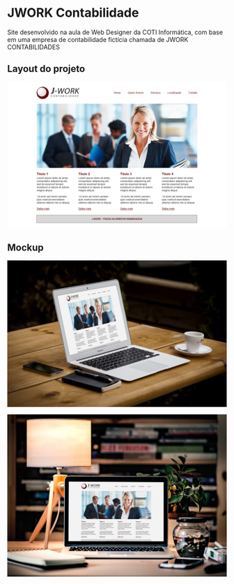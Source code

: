 # JWORK Contabilidade
Site desenvolvido na aula de Web Designer da COTI Informática, com base em uma empresa de contabilidade fictícia chamada de JWORK CONTABILIDADES

## Layout do projeto
![Layout do site](https://github.com/arkanael/WebDesiginer-COTI/blob/master/projeto/Layout.jpg?raw=true )

## Mockup
![Mockup](https://github.com/arkanael/WebDesiginer-COTI/blob/master/projeto/Mockup1.jpg?raw=true)

![Mockup](https://github.com/arkanael/WebDesiginer-COTI/blob/master/projeto/Mockup2.jpg?raw=true)
